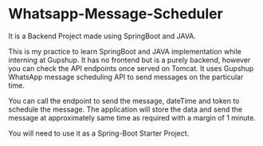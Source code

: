 # Whatsapp-Message-Scheduler

It is a Backend Project made using SpringBoot and JAVA. 

This is my practice to learn SpringBoot and JAVA implementation while interning at Gupshup. It has no frontend but is a purely backend, however you can check the API endpoints once served on Tomcat. It uses Gupshup WhatsApp message scheduling API to send messages on the particular time.

You can call the endpoint to send the message, dateTime and token to schedule the message. The application will store the data and send the message at approximately same time as required with a margin of 1 minute. 

You will need to use it as a Spring-Boot Starter Project.

